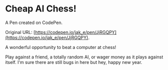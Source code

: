 # Cheap AI Chess!

A Pen created on CodePen.

Original URL: [https://codepen.io/jak_e/pen/JjRGQPY](https://codepen.io/jak_e/pen/JjRGQPY).

A wonderful opportunity to beat a computer at chess!

Play against a friend, a totally random AI, or wager money as it plays against itself. I'm sure there are still bugs in here but hey, happy new year.